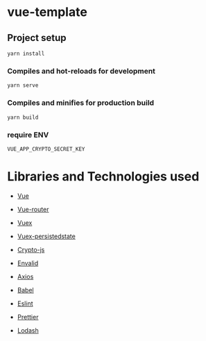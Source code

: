# vue-template

## Project setup

```
yarn install
```

### Compiles and hot-reloads for development

```
yarn serve
```

### Compiles and minifies for production build

```
yarn build
```

### require ENV

```
VUE_APP_CRYPTO_SECRET_KEY
```

# Libraries and Technologies used

- [Vue](https://vuejs.org/)

- [Vue-router](https://router.vuejs.org/)

- [Vuex](https://vuex.vuejs.org/)

- [Vuex-persistedstate](https://github.com/robinvdvleuten/vuex-persistedstate#readme)

- [Crypto-js](https://github.com/brix/crypto-js)

- [Envalid](https://github.com/af/envalid)

- [Axios](https://github.com/axios/axios)

- [Babel](https://babeljs.io/)

- [Eslint](https://eslint.org/)

- [Prettier](https://prettier.io/)

- [Lodash](https://lodash.com/)
